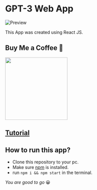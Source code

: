 # GPT-3 Web App
![Preview](https://camo.githubusercontent.com/fb037e90eb92f3f53e79f2f0fdada922a8e6f3664140710f0c3691a808b675b6/68747470733a2f2f692e6962622e636f2f5452354c57397a2f696d6167652e706e67)

This App was created using React JS.

## Buy Me a Coffee 🍺

[<img src="https://img.shields.io/badge/Buy_Me_A_Coffee-FFDD00?style=for-the-badge&logo=buy-me-a-coffee&logoColor=black" width="200" />](https://www.buymeacoffee.com/sanidhy "Buy me a Coffee")

## [Tutorial](https://www.youtube.com/watch?v=LMagNcngvcU "YouTube Tutorial by Javascript Mastery")
## How to run this app?
- Clone this repository to your pc.
- Make sure [npm](https://docs.npmjs.com/downloading-and-installing-node-js-and-npm "How to install nodejs and npm") is installed.
- run `npm i && npm start` in the terminal.

_You are good to go_ 😀

